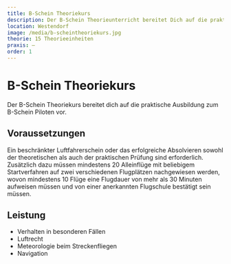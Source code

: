 ```yaml
---
title: B-Schein Theoriekurs
description: Der B-Schein Theorieunterricht bereitet Dich auf die praktische Ausbildung zum B-Schein Piloten vor. Es werden die Fächer Verhalten in besonderen Fällen, Luftrecht, Meteorologie beim Streckenfliegen und Navigation besprochen.
location: Westendorf
image: /media/b-scheintheoriekurs.jpg
theorie: 15 Theorieeinheiten
praxis: –
order: 1
---
```


# B-Schein Theoriekurs

Der B-Schein Theoriekurs bereitet dich auf die praktische Ausbildung zum B-Schein Piloten vor.

## Voraussetzungen

Ein beschränkter Luftfahrerschein oder das erfolgreiche Absolvieren sowohl der theoretischen als auch der praktischen Prüfung sind erforderlich. Zusätzlich dazu müssen mindestens 20 Alleinflüge mit beliebigem Startverfahren auf zwei verschiedenen Flugplätzen nachgewiesen werden, wovon mindestens 10 Flüge eine Flugdauer von mehr als 30 Minuten aufweisen müssen und von einer anerkannten Flugschule bestätigt sein müssen.
## Leistung

* Verhalten in besonderen Fällen
* Luftrecht
* Meteorologie beim Streckenfliegen
* Navigation
